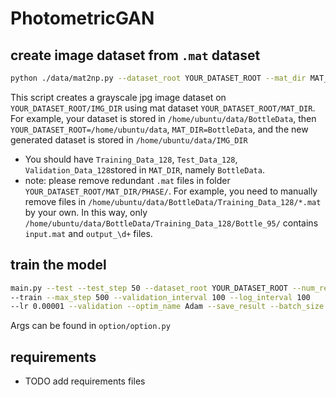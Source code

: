 # PhotometricGAN
## create image dataset from ```.mat``` dataset
```bash
python ./data/mat2np.py --dataset_root YOUR_DATASET_ROOT --mat_dir MAT_DIR --img_dir IMG_DIR
```
This script creates a grayscale jpg image dataset on ```YOUR_DATASET_ROOT/IMG_DIR``` using mat dataset ```YOUR_DATASET_ROOT/MAT_DIR```.
For example, your dataset is stored in ```/home/ubuntu/data/BottleData```, then ```YOUR_DATASET_ROOT=/home/ubuntu/data```, ```MAT_DIR=BottleData```,
and the new generated dataset is stored in ```/home/ubuntu/data/IMG_DIR```
* You should have ```Training_Data_128```, ```Test_Data_128```, ```Validation_Data_128```stored in ```MAT_DIR```, namely ```BottleData```.
* note: please remove redundant ```.mat``` files in folder ```YOUR_DATASET_ROOT/MAT_DIR/PHASE/```. For example, you need to manually remove files in
```/home/ubuntu/data/BottleData/Training_Data_128/*.mat``` by your own. In this way, only ```/home/ubuntu/data/BottleData/Training_Data_128/Bottle_95/``` contains 
```input.mat``` and ```output_\d+``` files.

## train the model
```bash
main.py --test --test_step 50 --dataset_root YOUR_DATASET_ROOT --num_resblock 12 
--train --max_step 500 --validation_interval 100 --log_interval 100 
--lr 0.00001 --validation --optim_name Adam --save_result --batch_size 8 --batch_size_eval 8
```
Args can be found in ```option/option.py```

## requirements
* TODO add requirements files